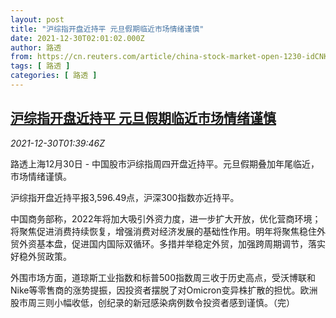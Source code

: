 ```yaml
---
layout: post
title: "沪综指开盘近持平 元旦假期临近市场情绪谨慎"
date: 2021-12-30T02:01:02.000Z
author: 路透
from: https://cn.reuters.com/article/china-stock-market-open-1230-idCNKBS2J902C
tags: [ 路透 ]
categories: [ 路透 ]
---
```

<!--1640829662000-->
[沪综指开盘近持平 元旦假期临近市场情绪谨慎](https://cn.reuters.com/article/china-stock-market-open-1230-idCNKBS2J902C)
------

<div>
<div><i>2021-12-30T01:39:46Z</i></div><p>路透上海12月30日 - 中国股市沪综指周四开盘近持平。元旦假期叠加年尾临近，市场情绪谨慎。</p><p>沪综指开盘近持平报3,596.49点，沪深300指数亦近持平。</p><p>中国商务部称，2022年将加大吸引外资力度，进一步扩大开放，优化营商环境；将聚焦促进消费持续恢复，增强消费对经济发展的基础性作用。明年将聚焦稳住外贸外资基本盘，促进国内国际双循环。多措并举稳定外贸，加强跨周期调节，落实好稳外贸政策。</p><p>外围市场方面，道琼斯工业指数和标普500指数周三收于历史高点，受沃博联和Nike等零售商的涨势提振，因投资者摆脱了对Omicron变异株扩散的担忧。欧洲股市周三则小幅收低，创纪录的新冠感染病例数令投资者感到谨慎。（完）</p>
</div>
